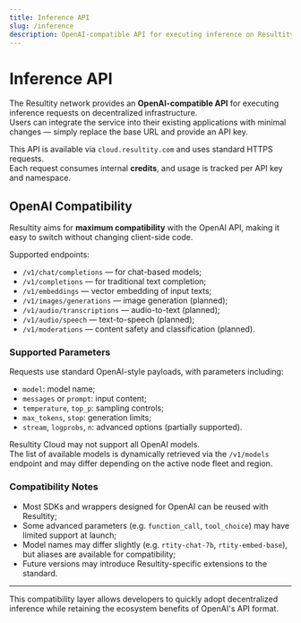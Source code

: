 ```yaml
---
title: Inference API
slug: /inference
description: OpenAI-compatible API for executing inference on Resultity’s decentralized network.
---
```


# Inference API

The Resultity network provides an **OpenAI-compatible API** for executing inference requests on decentralized infrastructure.  
Users can integrate the service into their existing applications with minimal changes — simply replace the base URL and provide an API key.

This API is available via `cloud.resultity.com` and uses standard HTTPS requests.  
Each request consumes internal **credits**, and usage is tracked per API key and namespace.

## OpenAI Compatibility

Resultity aims for **maximum compatibility** with the OpenAI API, making it easy to switch without changing client-side code.

Supported endpoints:

- `/v1/chat/completions` — for chat-based models;
- `/v1/completions` — for traditional text completion;
- `/v1/embeddings` — vector embedding of input texts;
- `/v1/images/generations` — image generation (planned);
- `/v1/audio/transcriptions` — audio-to-text (planned);
- `/v1/audio/speech` — text-to-speech (planned);
- `/v1/moderations` — content safety and classification (planned).

### Supported Parameters

Requests use standard OpenAI-style payloads, with parameters including:

- `model`: model name;
- `messages` or `prompt`: input content;
- `temperature`, `top_p`: sampling controls;
- `max_tokens`, `stop`: generation limits;
- `stream`, `logprobs`, `n`: advanced options (partially supported).

Resultity Cloud may not support all OpenAI models.  
The list of available models is dynamically retrieved via the `/v1/models` endpoint and may differ depending on the active node fleet and region.

### Compatibility Notes

- Most SDKs and wrappers designed for OpenAI can be reused with Resultity;
- Some advanced parameters (e.g. `function_call`, `tool_choice`) may have limited support at launch;
- Model names may differ slightly (e.g. `rtity-chat-7b`, `rtity-embed-base`), but aliases are available for compatibility;
- Future versions may introduce Resultity-specific extensions to the standard.

---

This compatibility layer allows developers to quickly adopt decentralized inference while retaining the ecosystem benefits of OpenAI's API format.
